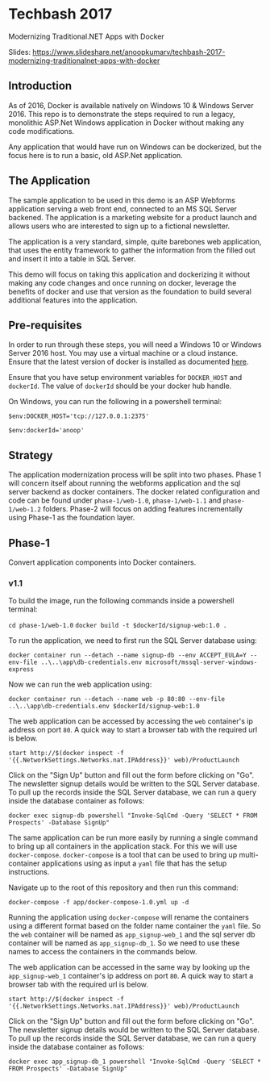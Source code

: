 # Techbash 2017
Modernizing Traditional.NET Apps with Docker

Slides: https://www.slideshare.net/anoopkumarv/techbash-2017-modernizing-traditionalnet-apps-with-docker

## Introduction

As of 2016, Docker is available natively on Windows 10 & Windows Server 2016. This repo is to demonstrate the steps required to run a legacy, monolithic ASP.Net Windows application in Docker without making any code modifications.

Any application that would have run on Windows can be dockerized, but the focus here is to run a basic, old ASP.Net application.

## The Application
The sample application to be used in this demo is an ASP Webforms application serving a web front end, connected to an MS SQL Server backened. The application is a marketing website for a product launch and allows users who are interested to sign up to a fictional newsletter.

The application is a very standard, simple, quite barebones web application, that uses the entity framework to gather the information from the filled out and insert it into a table in SQL Server.

This demo will focus on taking this application and dockerizing it without making any code changes and once running on docker, leverage the benefits of docker and use that version as the foundation to build several additional features into the application.

## Pre-requisites
In order to run through these steps, you will need a Windows 10 or Windows Server 2016 host. You may use a virtual machine or a cloud instance. Ensure that the latest version of docker is installed as documented [here](https://github.com/docker/labs/blob/master/windows/windows-containers/Setup-Server2016.md).

Ensure that you have setup environment variables for `DOCKER_HOST` and `dockerId`. The value of `dockerId` should be your docker hub handle.

On Windows, you can run the following in a powershell terminal: 

`$env:DOCKER_HOST='tcp://127.0.0.1:2375'`

`$env:dockerId='anoop'`

## Strategy
The application modernization process will be split into two phases. Phase 1 will concern itself about running the webforms application and the sql server backend as docker containers. The docker related configuration and code can be found under `phase-1/web-1.0`, `phase-1/web-1.1` and `phase-1/web-1.2` folders.
Phase-2 will focus on adding features incrementally using Phase-1 as the foundation layer.

## Phase-1

Convert application components into Docker containers.
### v1.1
To build the image, run the following commands inside a powershell terminal:

`cd phase-1/web-1.0`
`docker build -t $dockerId/signup-web:1.0 .`

To run the application, we need to first run the SQL Server database using:

`docker container run --detach --name signup-db --env ACCEPT_EULA=Y --env-file ..\..\app\db-credentials.env microsoft/mssql-server-windows-express`

Now we can run the web application using:

`docker container run --detach --name web -p 80:80 --env-file ..\..\app\db-credentials.env $dockerId/signup-web:1.0`

The web application can be accessed by accessing the `web` container's ip address on port `80`. A quick way to start a browser tab with the required url is below.

`start http://$(docker inspect -f '{{.NetworkSettings.Networks.nat.IPAddress}}' web)/ProductLaunch`

Click on the "Sign Up" button and fill out the form before clicking on "Go". The newsletter signup details would be written to the SQL Server database. To pull up the records inside the SQL Server database, we can run a query inside the database container as follows:

`docker exec signup-db powershell "Invoke-SqlCmd -Query 'SELECT * FROM Prospects' -Database SignUp"`

The same application can be run more easily by running a single command to bring up all containers in the application stack. For this we will use `docker-compose`. `docker-compose` is a tool that can be used to bring up multi-container applications using as input a `yaml` file that has the setup instructions.

Navigate up to the root of this repository and then run this command:

`docker-compose -f app/docker-compose-1.0.yml up -d`

Running the application using `docker-compose` will rename the containers using a different format based on the folder name container the `yaml` file. So the `web` container will be named as `app_signup-web_1` and the sql server db container will be named as `app_signup-db_1`. So we need to use these names to access the containers in the commands below.

The web application can be accessed in the same way by looking up the `app_signup-web_1` container's ip address on port `80`. A quick way to start a browser tab with the required url is below.

`start http://$(docker inspect -f '{{.NetworkSettings.Networks.nat.IPAddress}}' web)/ProductLaunch`

Click on the "Sign Up" button and fill out the form before clicking on "Go". The newsletter signup details would be written to the SQL Server database. To pull up the records inside the SQL Server database, we can run a query inside the database container as follows:

`docker exec app_signup-db_1 powershell "Invoke-SqlCmd -Query 'SELECT * FROM Prospects' -Database SignUp"`
